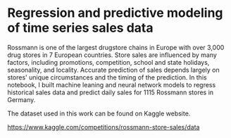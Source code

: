 # Regression and predictive modeling of time series sales data

Rossmann is one of the largest drugstore chains in Europe with over 3,000 drug stores in 7 European countries. Store sales are influenced by many factors, including promotions, competition, school and state holidays, seasonality, and locality. Accurate prediction of sales depends largely on stores' unique circumstances and the timing of the prediction. In this notebook, I built machine leaning and neural network models to regress historical sales data and predict daily sales for 1115 Rossmann stores in Germany. 

The dataset used in this work can be found on Kaggle website.

https://www.kaggle.com/competitions/rossmann-store-sales/data




